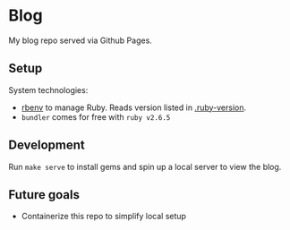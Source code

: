 # Blog

My blog repo served via Github Pages.

## Setup

System technologies:
- [rbenv](https://github.com/rbenv/rbenv) to manage Ruby. Reads version listed in [.ruby-version](./.ruby-version).
- `bundler` comes for free with `ruby v2.6.5`

## Development

Run `make serve` to install gems and spin up a local server to view the blog.

## Future goals

- Containerize this repo to simplify local setup
